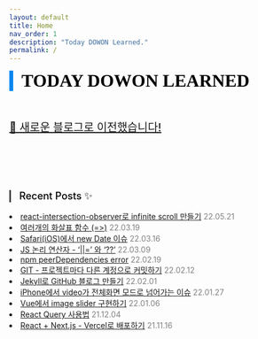 ```yaml
---
layout: default
title: Home
nav_order: 1
description: "Today DOWON Learned."
permalink: /
---
```


<div style="font-family: 'Gugi', cursive; font-size:32px; font-weight: 800; border-left: 7px solid #0687f0; padding-left:15px !important; color:#000000; margin-bottom: 50px;">TODAY DOWON LEARNED</div>

<a href="https://2dowon.com" style="font-size:20px; font-weight: 500;">🚀 새로운 블로그로 이전했습니다!</a>

<div style="font-size:18px; font-weight: 500; border-left: 3px solid #404040; padding-left:15px !important; color:#000000; margin-top:100px; margin-bottom:15px;">Recent Posts ✨</div>

<li>
    <a href="https://2dowon.github.io/docs/react/infinite-scroll-with-react-intersection-observer/">react-intersection-observer로 infinite scroll 만들기</a>
    <span style="color:#808080">22.05.21</span>
</li>
<li>
    <a href="https://2dowon.github.io/docs/javascript/multiple-arrow-function/">여러개의 화살표 함수 (=>)</a>
    <span style="color:#808080">22.03.19</span>
</li>
<li>
    <a href="https://2dowon.github.io/docs/javascript/ios-new-date/">Safari(iOS)에서 new Date 이슈</a>
    <span style="color:#808080">22.03.16</span>
</li>
<li>
    <a href="https://2dowon.github.io/docs/javascript/logical-assignments/">JS 논리 연산자 - ‘||=’ 와 ‘??’</a>
    <span style="color:#808080">22.03.09</span>
</li>
<li>
    <a href="https://2dowon.github.io/docs/etc/npm-peerDependencies-error/">npm peerDependencies error</a>
    <span style="color:#808080">22.02.19</span>
</li>
<li>
    <a href="https://2dowon.github.io/docs/etc/commit-by-different-account/">GIT - 프로젝트마다 다른 계정으로 커밋하기</a>
    <span style="color:#808080">22.02.12</span>
</li>
<li>
    <a href="https://2dowon.github.io/docs/etc/jekyll-blog/">Jekyll로 GitHub 블로그 만들기</a>
    <span style="color:#808080">22.02.01</span>
</li>
<li>
    <a href="https://2dowon.github.io/docs/html/play-video-with-iphone/">iPhone에서 video가 전체화면 모드로 넘어가는 이슈</a>
    <span style="color:#808080">22.01.27</span>
</li>
<li>
    <a href="https://2dowon.github.io/docs/vue/image-slider/">Vue에서 image slider 구현하기</a>
    <span style="color:#808080">22.01.06</span>
</li>
<li>
    <a href="https://2dowon.github.io/docs/react/how-to-use-react-query/">React Query 사용법</a>
    <span style="color:#808080">21.12.04</span>
</li>
<li>
    <a href="https://2dowon.github.io/docs/react/deploy-by-vercel/">React + Next.js - Vercel로 배포하기</a>
    <span style="color:#808080">21.11.16</span>
</li>
